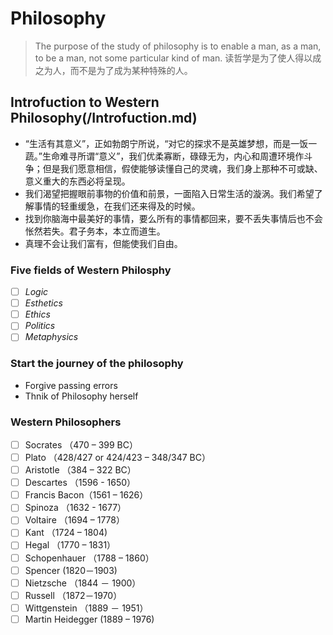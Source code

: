 # Philosophy
> The purpose of the study of philosophy is to enable a man, as a man, to be a man, not some particular kind of man.
读哲学是为了使人得以成之为人，而不是为了成为某种特殊的人。

## Introfuction to Western Philosophy(/Introfuction.md)

- “生活有其意义”，正如勃朗宁所说，“对它的探求不是英雄梦想，而是一饭一蔬。”生命难寻所谓“意义”，我们优柔寡断，碌碌无为，内心和周遭环境作斗争；但是我们愿意相信，假使能够读懂自己的灵魂，我们身上那种不可或缺、意义重大的东西必将呈现。
- 我们渴望把握眼前事物的价值和前景，一面陷入日常生活的漩涡。我们希望了解事情的轻重缓急，在我们还来得及的时候。
- 找到你脑海中最美好的事情，要么所有的事情都回来，要不丢失事情后也不会怅然若失。君子务本，本立而道生。
- 真理不会让我们富有，但能使我们自由。

### Five fields of Western Philosphy

- [ ]  *Logic*
- [ ] *Esthetics*
- [ ] *Ethics*
- [ ] *Politics*
- [ ] *Metaphysics*

### Start the journey of the philosophy

- Forgive passing errors
- Thnik of Philosophy herself

### Western Philosophers

- [ ] Socrates （470 – 399 BC）
- [ ] Plato （428/427 or 424/423 – 348/347 BC）
- [ ] Aristotle （384 – 322 BC）
- [ ] Descartes （1596 - 1650）
- [ ] Francis Bacon（1561 – 1626）
- [ ] Spinoza （1632 - 1677）
- [ ] Voltaire （1694 – 1778）
- [ ] Kant （1724 – 1804)
- [ ] Hegal （1770 – 1831）
- [ ] Schopenhauer （1788 – 1860）
- [ ] Spencer (1820－1903)
- [ ] Nietzsche （1844 － 1900） 
- [ ] Russell （1872－1970）
- [ ] Wittgenstein （1889 － 1951）
- [ ] Martin Heidegger (1889 – 1976)
